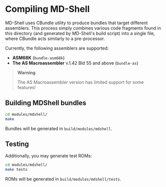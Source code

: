 
# Compiling MD-Shell

MD-Shell uses CBundle utility to produce bundles that target different assemblers. This process simply combines various code fragments found in this directory (and generated by MD-Shell's build script) into a single file, where CBundle acts similarly to a pre-processor.

Currently, the following assemblers are supported:

* __ASM68K__ (`bundle-asm68k`)
* __The AS Macroassembler__ v.1.42 Bld 55 and above (`bundle-as`)

> **Warning**
>
> The AS Macroassembler version has limited support for some features!

## Building MDShell bundles

```sh
cd modules/mdshell/
make
```

Bundles will be generated in `build/modules/mdshell`.

## Testing

Additionally, you may generate test ROMs:

```sh
cd modules/mdshell/
make tests
```

ROMs will be generated in `build/modules/mdshell/tests`.

